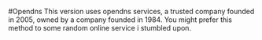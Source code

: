 #Opendns
This version uses opendns services, a trusted company founded in 2005, owned by a company founded in 1984.
You might prefer this method to some random online service i stumbled upon.